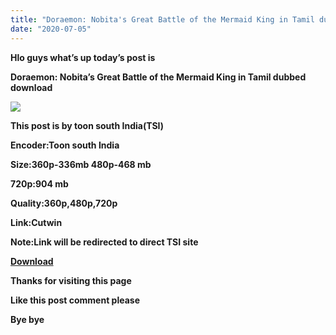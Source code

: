 ```yaml
---
title: "Doraemon: Nobita's Great Battle of the Mermaid King in Tamil dubbed download"
date: "2020-07-05"
---
```


**Hlo guys what’s up today’s post is**

**Doraemon: Nobita’s Great Battle of the Mermaid King in Tamil dubbed download**

[![](https://1.bp.blogspot.com/-zuyEf2ESDYY/XwGTP5YffiI/AAAAAAAAAWw/_KPuYtmX9AwKMWByNCUVdvaFp-Pst7ZqwCK4BGAsYHg/s320/Doraemon-_Nobitas_Great_Battle_of_the_Mermaid_King-01.jpg)](https://1.bp.blogspot.com/-zuyEf2ESDYY/XwGTP5YffiI/AAAAAAAAAWw/_KPuYtmX9AwKMWByNCUVdvaFp-Pst7ZqwCK4BGAsYHg/s640/Doraemon-_Nobitas_Great_Battle_of_the_Mermaid_King-01.jpg)

**This post is by toon south India(TSI)**

**Encoder:Toon south India**

**Size:360p-336mb 480p-468 mb** 

 **720p:904 mb**

**Quality:360p,480p,720p**

**Link:Cutwin**

**Note:Link will be redirected to direct TSI site**

**[Download](https://cutwin.com/CXTrX)**

**Thanks for visiting this page**

**Like this post comment please**

**Bye bye**
